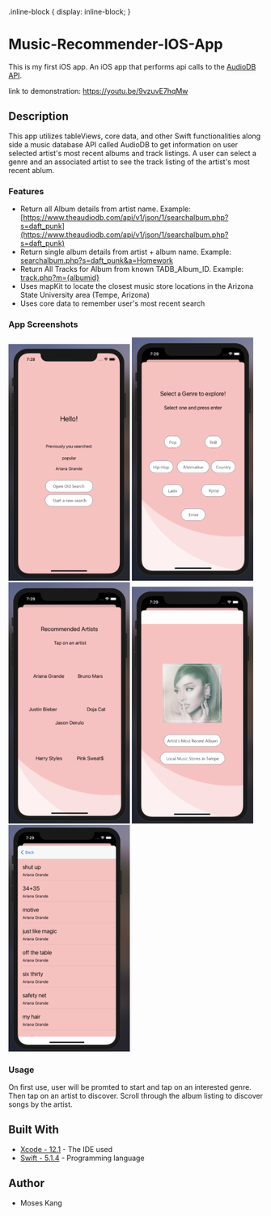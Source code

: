 .inline-block {
   display: inline-block;
}

# Music-Recommender-IOS-App
This is my first iOS app. An iOS app that performs api calls to the [AudioDB API](https://www.theaudiodb.com/api_guide.php).

link to demonstration: https://youtu.be/9vzuvE7hqMw

## Description
This app utilizes tableViews, core data, and other Swift functionalities along side a music database API called AudioDB to get information on user selected artist's most recent albums and track listings. A user can select a genre and an associated artist to see the track listing of the artist's most recent ablum.

### Features
* Return all Album details from artist name. Example: [https://www.theaudiodb.com/api/v1/json/1/searchalbum.php?s=daft_punk](https://www.theaudiodb.com/api/v1/json/1/searchalbum.php?s=daft_punk)
* Return single album details from artist + album name. Example: [searchalbum.php?s=daft_punk&a=Homework](https://www.theaudiodb.com/api/v1/json/1/searchalbum.php?s=daft_punk&a=Homework)
* Return All Tracks for Album from known TADB_Album_ID. Example: [track.php?m={albumid}](theaudiodb.com/api/v1/json/1/track.php?m=2115888)
* Uses mapKit to locate the closest music store locations in the Arizona State University area (Tempe, Arizona)
* Uses core data to remember user's most recent search

### App Screenshots

<div class=inline-block>
  <img src="Project_Pictures/home.png" width="240"> 
  <img src="Project_Pictures/genreView.png" width="240">
 </div>

<div class=inline-block>
  <img src="Project_Pictures/artistView.png" width="240"> 
  <img src="Project_Pictures/albumView.png" width="240">
  <img src="Project_Pictures/tableView.png" width="240">
 </div>
 
 ### Usage
 On first use, user will be promted to start and tap on an interested genre. Then tap on an artist to discover. Scroll through the album listing to discover songs by the artist.
 
 ## Built With
* [Xcode - 12.1](https://developer.apple.com/xcode/) - The IDE used
* [Swift - 5.1.4](https://developer.apple.com/swift/) - Programming language

## Author
* Moses Kang

